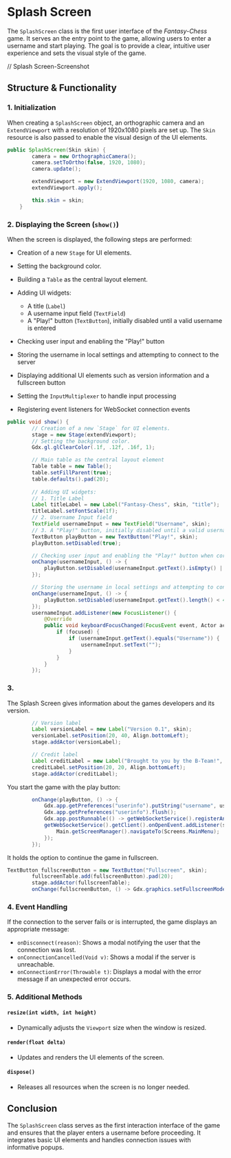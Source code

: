 # Splash Screen

The `SplashScreen` class is the first user interface of the *Fantasy-Chess* game. 
It serves an the entry point to the game, allowing users to enter a username and start playing.
The goal is to provide a clear, intuitive user experience and sets the visual style of the game.

// Splash Screen-Screenshot

## Structure & Functionality

### 1. Initialization
When creating a `SplashScreen` object, an orthographic camera and an `ExtendViewport` with a resolution of 1920x1080 pixels are set up. 
The `Skin` resource is also passed to enable the visual design of the UI elements.
```java
public SplashScreen(Skin skin) {
        camera = new OrthographicCamera();
        camera.setToOrtho(false, 1920, 1080);
        camera.update();

        extendViewport = new ExtendViewport(1920, 1080, camera);
        extendViewport.apply();

        this.skin = skin;
    }
```

### 2. Displaying the Screen (`show()`)
When the screen is displayed, the following steps are performed:
- Creation of a new `Stage` for UI elements.
- Setting the background color.
- Building a `Table` as the central layout element.
- Adding UI widgets:
    - A title (`Label`)
    - A username input field (`TextField`)
    - A "Play!" button (`TextButton`), initially disabled until a valid username is entered

- Checking user input and enabling the "Play!" button
- Storing the username in local settings and attempting to connect to the server
- Displaying additional UI elements such as version information and a fullscreen button
- Setting the `InputMultiplexer` to handle input processing
- Registering event listeners for WebSocket connection events

```java
public void show() {
        // Creation of a new `Stage` for UI elements.
        stage = new Stage(extendViewport);
        // Setting the background color.
        Gdx.gl.glClearColor(.1f, .12f, .16f, 1);

        // Main table as the central layout element
        Table table = new Table();
        table.setFillParent(true);
        table.defaults().pad(20);
        
        // Adding UI widgets:
        // 1. Title Label
        Label titleLabel = new Label("Fantasy-Chess", skin, "title");
        titleLabel.setFontScale(1f);
        // 2. Username Input field
        TextField usernameInput = new TextField("Username", skin);
        // 3. A "Play!" button, initially disabled until a valid username is entered
        TextButton playButton = new TextButton("Play!", skin);
        playButton.setDisabled(true);

        // Checking user input and enabling the "Play!" button when correct
        onChange(usernameInput, () -> {
            playButton.setDisabled(usernameInput.getText().isEmpty() || usernameInput.getText().length() > 4);
        });

        // Storing the username in local settings and attempting to connect to the server
        onChange(usernameInput, () -> {
            playButton.setDisabled(usernameInput.getText().length() < 4);
        });
        usernameInput.addListener(new FocusListener() {
            @Override
            public void keyboardFocusChanged(FocusEvent event, Actor actor, boolean focused) {
                if (focused) {
                    if (usernameInput.getText().equals("Username")) {
                        usernameInput.setText("");
                    }
                }
            }
        });
```
<!-- Klasse zu lang/kurz ? -->


### 3. 
The Splash Screen gives information about the games developers and its version.
```java
        // Version label
        Label versionLabel = new Label("Version 0.1", skin);
        versionLabel.setPosition(20, 40, Align.bottomLeft);
        stage.addActor(versionLabel);

        // Credit label
        Label creditLabel = new Label("Brought to you by the B-Team!", skin);
        creditLabel.setPosition(20, 20, Align.bottomLeft);
        stage.addActor(creditLabel);
```

You start the game with the play button:
```java
        onChange(playButton, () -> {
            Gdx.app.getPreferences("userinfo").putString("username", usernameInput.getText());
            Gdx.app.getPreferences("userinfo").flush();
            Gdx.app.postRunnable(() -> getWebSocketService().registerAndConnect(usernameInput.getText()));
            getWebSocketService().getClient().onOpenEvent.addListener(s -> {
                Main.getScreenManager().navigateTo(Screens.MainMenu);
            });
        });
```

It holds the option to continue the game in fullscreen.
```java
TextButton fullscreenButton = new TextButton("Fullscreen", skin);
        fullscreenTable.add(fullscreenButton).pad(20);
        stage.addActor(fullscreenTable);
        onChange(fullscreenButton, () -> Gdx.graphics.setFullscreenMode(Gdx.graphics.getDisplayMode()));
```
### 4. Event Handling
If the connection to the server fails or is interrupted, the game displays an appropriate message:

- `onDisconnect(reason)`: Shows a modal notifying the user that the connection was lost.
- `onConnectionCancelled(Void v)`: Shows a modal if the server is unreachable.
- `onConnectionError(Throwable t)`: Displays a modal with the error message if an unexpected error occurs.

### 5. Additional Methods

#### `resize(int width, int height)`
- Dynamically adjusts the `Viewport` size when the window is resized.

#### `render(float delta)`
- Updates and renders the UI elements of the screen.

#### `dispose()`
- Releases all resources when the screen is no longer needed.

## Conclusion
The `SplashScreen` class serves as the first interaction interface of the game and ensures that the player enters a username before proceeding.
It integrates basic UI elements and handles connection issues with informative popups.